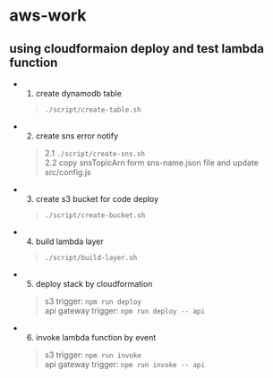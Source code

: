 # aws-work
## using cloudformaion deploy and test lambda function
* 1. create dynamodb table
  > ```./script/create-table.sh```
* 2. create sns error notify   
  > 2.1 ```./script/create-sns.sh```  
    2.2 copy snsTopicArn form sns-name.json file and update src/config.js 
* 3. create s3 bucket for code deploy
  > ```./script/create-bucket.sh```
* 4. build lambda layer
  > ```./script/build-layer.sh```
* 5. deploy stack by cloudformation
  > s3 trigger: ```npm run deploy```  
  > api gateway trigger:  ```npm run deploy -- api```
* 6. invoke lambda function by event
  > s3 trigger:  ```npm run invoke```  
  > api gateway trigger:  ```npm run invoke -- api```